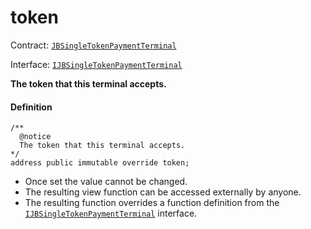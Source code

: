 # token

Contract: [`JBSingleTokenPaymentTerminal`](/dev/deprecated/v2/contracts/or-payment-terminals/or-abstract/jbsingletokenpaymentterminal/README.md)​‌

Interface: [`IJBSingleTokenPaymentTerminal`](/dev/deprecated/v2/interfaces/ijbsingletokenpaymentterminal.md)

**The token that this terminal accepts.**

#### Definition

```
/**
  @notice
  The token that this terminal accepts.
*/
address public immutable override token;
```

* Once set the value cannot be changed.
* The resulting view function can be accessed externally by anyone.
* The resulting function overrides a function definition from the [`IJBSingleTokenPaymentTerminal`](/dev/deprecated/v2/interfaces/ijbsingletokenpaymentterminal.md) interface.
